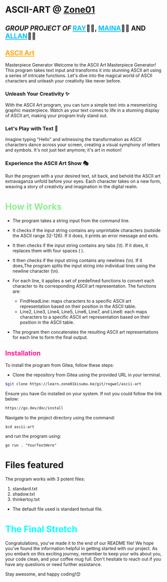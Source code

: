 # ASCII-ART @ [Zone01](https://www.zone01kisumu.ke/)

## _GROUP PROJECT OF_ <a href="https://learn.zone01kisumu.ke/git/rogwel" style="color:deepskyblue">RAY</a>👨‍🎨, <a href="https://learn.zone01kisumu.ke/git/nymaina" style="color:deepskyblue">MAINA</a>👩‍🎨 AND <a href="https://learn.zone01kisumu.ke/git/allkamau" style="color:deepskyblue">ALLAN</a>👨‍🎨

## <a href="https://en.wikipedia.org/wiki/ASCII_art" style="color:orange">ASCII Art</a>

Masterpiece Generator
Welcome to the ASCII Art Masterpiece Generator! This program takes text input and transforms it into stunning ASCII art using a series of intricate functions. Let's dive into the magical world of ASCII characters and unleash your creativity like never before.

### Unleash Your Creativity ✨
With the ASCII Art program, you can turn a simple text into a mesmerizing graphic masterpiece. Watch as your text comes to life in a stunning display of ASCII art, making your program truly stand out.

### Let's Play with Text 🎨
Imagine typing "Hello" and witnessing the transformation as ASCII characters dance across your screen, creating a visual symphony of letters and symbols. It's not just text anymore; it's art in motion!

### Experience the ASCII Art Show 🎭
Run the program with a your desired text, sit back, and behold the ASCII art extravaganza unfold before your eyes. Each character takes on a new form, weaving a story of creativity and imagination in the digital realm.

# <span style="color:lightgreen">How it Works</span> 
- The program takes a string input from the command line.

- It checks if the input string contains any unprintable characters (outside the ASCII range 32-126). If it does, it prints an error message and exits.

- It then checks if the input string contains any tabs (\t). If it does, it replaces them with four spaces ( ).
- It then checks if the input string contains any newlines (\n). If it does,The program splits the input string into individual lines using the newline character (\n).
- For each line, it applies a set of predefined functions to convert each character to its corresponding ASCII art representation. The functions are:
    - FindHeadLine: maps characters to a specific ASCII art representation based on their position in the ASCII table.
    - Line2, Line3, Line4, Line5, Line6, Line7, and Line8: each maps characters to a specific ASCII art representation based on their position in the ASCII table.
- The program then concatenates the resulting ASCII art representations for each line to form the final output.

## <span style="color:deeppink">Installation</span>

To install the program from Gitea, follow these steps:

- Clone the repository from Gitea using the provided URL in your terminal.
``` bash
$git clone https://learn.zone01kisumu.ke/git/rogwel/ascii-art
```
Ensure you have Go installed on your system. If not you could follow the link below:
```bash
https://go.dev/doc/install
```
Navigate to the project directory using the command:
    
```
$cd ascii-art
```

and run the program using:
```
go run . "YourTextHere"
```

# Files featured
The program works with 3 potent files:

 1. standard.txt
 2. shadow.txt
 3. thinkertoy.txt
 - The default file used is standard textual file.

 # <span style="color:cyan">The Final Stretch</span>

Congratulations, you've made it to the end of our README file! We hope you've found the information helpful in getting started with our project. As you embark on this exciting journey, remember to keep your wits about you, your code clean, and your coffee mug full. Don't hesitate to reach out if you have any questions or need further assistance.

Stay awesome, and happy coding!😊